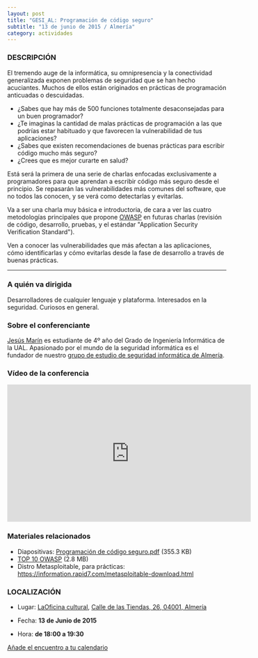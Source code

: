 ```yaml
---
layout: post
title: "GESI_AL: Programación de código seguro"
subtitle: "13 de junio de 2015 / Almería"
category: actividades
---
```


### DESCRIPCIÓN

El tremendo auge de la informática, su omnipresencia y la conectividad generalizada exponen problemas de seguridad que se han hecho acuciantes. Muchos de ellos están originados en prácticas de programación anticuadas o descuidadas.

 - ¿Sabes que hay más de 500 funciones totalmente desaconsejadas para un buen programador? 
 - ¿Te imaginas la cantidad de malas prácticas de programación a las que podrías estar habituado y que favorecen la vulnerabilidad de tus aplicaciones?
 - ¿Sabes que existen recomendaciones de buenas prácticas para escribir código mucho más seguro?
 - ¿Crees que es mejor curarte en salud?

Está será la primera de una serie de charlas enfocadas exclusivamente a programadores para que aprendan a escribir código más seguro desde el principio. Se repasarán las vulnerabilidades más comunes del software, que no todos las conocen, y se verá como detectarlas y evitarlas. 

Va a ser una charla muy básica e introductoria, de cara a ver las cuatro metodologías principales que propone [OWASP](https://owasp.org) en futuras charlas (revisión de código, desarrollo, pruebas, y el estándar "Application Security Verification Standard").

Ven a conocer las vulnerabilidades que más afectan a las aplicaciones, cómo identificarlas y cómo evitarlas desde la fase de desarrollo a través de buenas prácticas. 

---


### A quién va dirigida

Desarrolladores de cualquier lenguaje y plataforma. Interesados en la seguridad. Curiosos en general.

### Sobre el conferenciante

[Jesús Marín](https://twitter.com/_jesusmg) es estudiante de 4º año del Grado de Ingeniería Informática de la UAL. Apasionado por el mundo de la seguridad informática es el fundador de nuestro [grupo de estudio de seguridad informática de Almería](http://foro.hacklabalmeria.net/c/gesial).

### Vídeo de la conferencia

<iframe width="560" height="315" src="https://www.youtube.com/embed/eGfuwYUiucc" frameborder="0" allowfullscreen></iframe>

### Materiales relacionados

* Diapositivas: <a href="http://foro.hacklabalmeria.net//uploads/default/257/748fb52b54d18ca9.pdf">Programación de código seguro.pdf</a> (355.3 KB) 
* [TOP 10 OWASP](http://foro.hacklabalmeria.net//uploads/default/258/1524f401926e1f6e.pdf) (2.8 MB) 
* Distro Metasploitable, para prácticas: <https://information.rapid7.com/metasploitable-download.html>


### LOCALIZACIÓN

* Lugar: [LaOficina cultural](http://laoficinacultural.org/), [ Calle de las Tiendas, 26, 04001, Almería](http://www.openstreetmap.org/node/2389372700)

* Fecha: **13 de Junio de 2015**
* Hora: **de 18:00 a 19:30**


[Añade el encuentro a tu calendario](https://www.google.com/calendar/event?eid=MDk2OWQydmx2cWlmM3Jwc2Rqbmx1cG8yN2MgZW9odWFsNnNydnIybDRvcWExdWpldmFkOXNAZw&ctz=Europe/Madrid)
